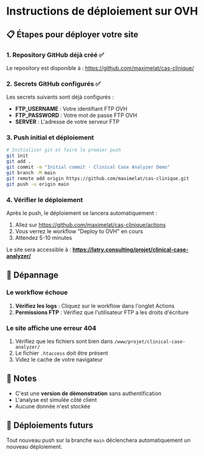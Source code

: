 # Instructions de déploiement sur OVH

## 📋 Étapes pour déployer votre site

### 1. Repository GitHub déjà créé ✅

Le repository est disponible à : https://github.com/maximelat/cas-clinique/

### 2. Secrets GitHub configurés ✅

Les secrets suivants sont déjà configurés :
- **FTP_USERNAME** : Votre identifiant FTP OVH
- **FTP_PASSWORD** : Votre mot de passe FTP OVH  
- **SERVER** : L'adresse de votre serveur FTP

### 3. Push initial et déploiement

```bash
# Initialiser git et faire le premier push
git init
git add .
git commit -m "Initial commit - Clinical Case Analyzer Demo"
git branch -M main
git remote add origin https://github.com/maximelat/cas-clinique.git
git push -u origin main
```

### 4. Vérifier le déploiement

Après le push, le déploiement se lancera automatiquement :
1. Allez sur https://github.com/maximelat/cas-clinique/actions
2. Vous verrez le workflow "Deploy to OVH" en cours
3. Attendez 5-10 minutes

Le site sera accessible à :
**https://latry.consulting/projet/clinical-case-analyzer/**

## 🔧 Dépannage

### Le workflow échoue

1. **Vérifiez les logs** : Cliquez sur le workflow dans l'onglet Actions
2. **Permissions FTP** : Vérifiez que l'utilisateur FTP a les droits d'écriture

### Le site affiche une erreur 404

1. Vérifiez que les fichiers sont bien dans `/www/projet/clinical-case-analyzer/`
2. Le fichier `.htaccess` doit être présent
3. Videz le cache de votre navigateur

## 📝 Notes

- C'est une **version de démonstration** sans authentification
- L'analyse est simulée côté client
- Aucune donnée n'est stockée

## 🚀 Déploiements futurs

Tout nouveau push sur la branche `main` déclenchera automatiquement un nouveau déploiement. 